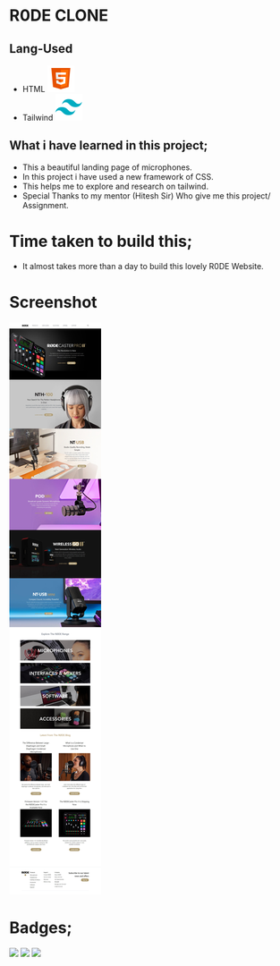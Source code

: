 # R0DE CLONE
## Lang-Used
- HTML ![](./assets/icons8-html-5-48.png)
- Tailwind ![](./assets/icons8-tailwind-css-48.png)

## What i  have learned in this project;

- This a beautiful landing page of microphones.
- In this project i have used a new framework of CSS.
- This helps me to explore and research on tailwind.
- Special Thanks to my mentor (Hitesh Sir) Who give me this project/ Assignment.

# Time taken to build this;

- It almost takes more than a day to build this lovely R0DE Website.


# Screenshot
![](./assets/Web%20capture_23-8-2022_204459_127.0.0.1.jpeg)


# Badges;
![](https://img.shields.io/badge/HTML--yellow)
![](https://img.shields.io/badge/TAILWIND--yellowg)
![](https://img.shields.io/badge/R0DE-ClONE-yellowgreen)



